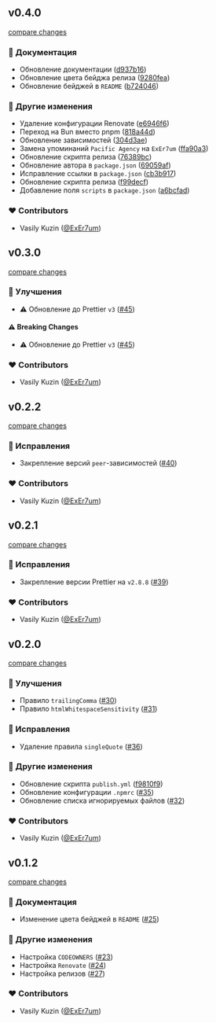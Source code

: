
## v0.4.0

[compare changes](https://github.com/ExEr7um/prettier-config/compare/v0.3.0...v0.4.0)

### 📖 Документация

- Обновление документации ([d937b16](https://github.com/ExEr7um/prettier-config/commit/d937b16))
- Обновление цвета бейджа релиза ([9280fea](https://github.com/ExEr7um/prettier-config/commit/9280fea))
- Обновление бейджей в `README` ([b724046](https://github.com/ExEr7um/prettier-config/commit/b724046))

### 🏡 Другие изменения

- Удаление конфигурации Renovate ([e6946f6](https://github.com/ExEr7um/prettier-config/commit/e6946f6))
- Переход на Bun вместо pnpm ([818a44d](https://github.com/ExEr7um/prettier-config/commit/818a44d))
- Обновление зависимостей ([304d3ae](https://github.com/ExEr7um/prettier-config/commit/304d3ae))
- Замена упоминаний `Pacific Agency` на `ExEr7um` ([ffa90a3](https://github.com/ExEr7um/prettier-config/commit/ffa90a3))
- Обновление скрипта релиза ([76389bc](https://github.com/ExEr7um/prettier-config/commit/76389bc))
- Обновление автора в `package.json` ([69059af](https://github.com/ExEr7um/prettier-config/commit/69059af))
- Исправление ссылки в `package.json` ([cb3b917](https://github.com/ExEr7um/prettier-config/commit/cb3b917))
- Обновление скрипта релиза ([f99decf](https://github.com/ExEr7um/prettier-config/commit/f99decf))
- Добавление поля `scripts` в `package.json` ([a6bcfad](https://github.com/ExEr7um/prettier-config/commit/a6bcfad))

### ❤️ Contributors

- Vasily Kuzin ([@ExEr7um](http://github.com/ExEr7um))

## v0.3.0

[compare changes](https://github.com/Pacific-Agency/prettier-config/compare/v0.2.2...v0.3.0)

### 🚀 Улучшения

- ⚠️  Обновление до Prettier `v3` ([#45](https://github.com/Pacific-Agency/prettier-config/pull/45))

#### ⚠️ Breaking Changes

- ⚠️  Обновление до Prettier `v3` ([#45](https://github.com/Pacific-Agency/prettier-config/pull/45))

### ❤️ Contributors

- Vasily Kuzin ([@ExEr7um](http://github.com/ExEr7um))

## v0.2.2

[compare changes](https://github.com/Pacific-Agency/prettier-config/compare/v0.2.1...v0.2.2)

### 🐞 Исправления

- Закрепление версий `peer`-зависимостей ([#40](https://github.com/Pacific-Agency/prettier-config/pull/40))

### ❤️  Contributors

- Vasily Kuzin ([@ExEr7um](http://github.com/ExEr7um))

## v0.2.1

[compare changes](https://github.com/Pacific-Agency/prettier-config/compare/v0.2.0...v0.2.1)

### 🐞 Исправления

- Закрепление версии Prettier на `v2.8.8` ([#39](https://github.com/Pacific-Agency/prettier-config/pull/39))

### ❤️  Contributors

- Vasily Kuzin ([@ExEr7um](http://github.com/ExEr7um))

## v0.2.0

[compare changes](https://github.com/Pacific-Agency/prettier-config/compare/v0.1.2...v0.2.0)

### 🚀 Улучшения

- Правило `trailingComma` ([#30](https://github.com/Pacific-Agency/prettier-config/pull/30))
- Правило `htmlWhitespaceSensitivity` ([#31](https://github.com/Pacific-Agency/prettier-config/pull/31))

### 🐞 Исправления

- Удаление правила `singleQuote` ([#36](https://github.com/Pacific-Agency/prettier-config/pull/36))

### 🏡 Другие изменения

- Обновление скрипта `publish.yml` ([f9810f9](https://github.com/Pacific-Agency/prettier-config/commit/f9810f9))
- Обновление конфигурации `.npmrc` ([#35](https://github.com/Pacific-Agency/prettier-config/pull/35))
- Обновление списка игнорируемых файлов ([#32](https://github.com/Pacific-Agency/prettier-config/pull/32))

### ❤️  Contributors

- Vasily Kuzin ([@ExEr7um](http://github.com/ExEr7um))

## v0.1.2

[compare changes](https://github.com/Pacific-Agency/prettier-config/compare/v0.1.1...v0.1.2)


### 📖 Документация

  - Изменение цвета бейджей в `README` ([#25](https://github.com/Pacific-Agency/prettier-config/pull/25))

### 🏡 Другие изменения

  - Настройка `CODEOWNERS` ([#23](https://github.com/Pacific-Agency/prettier-config/pull/23))
  - Настройка `Renovate` ([#24](https://github.com/Pacific-Agency/prettier-config/pull/24))
  - Настройка релизов ([#27](https://github.com/Pacific-Agency/prettier-config/pull/27))

### ❤️  Contributors

- Vasily Kuzin ([@ExEr7um](http://github.com/ExEr7um))

